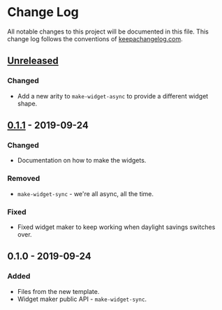 # Change Log
All notable changes to this project will be documented in this file. This change log follows the conventions of [keepachangelog.com](http://keepachangelog.com/).

## [Unreleased]
### Changed
- Add a new arity to `make-widget-async` to provide a different widget shape.

## [0.1.1] - 2019-09-24
### Changed
- Documentation on how to make the widgets.

### Removed
- `make-widget-sync` - we're all async, all the time.

### Fixed
- Fixed widget maker to keep working when daylight savings switches over.

## 0.1.0 - 2019-09-24
### Added
- Files from the new template.
- Widget maker public API - `make-widget-sync`.

[Unreleased]: https://github.com/your-name/parsero/compare/0.1.1...HEAD
[0.1.1]: https://github.com/your-name/parsero/compare/0.1.0...0.1.1

